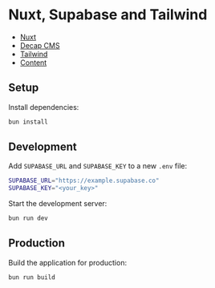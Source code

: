 # Nuxt, Supabase and Tailwind

- [Nuxt](https://nuxt.com)
- [Decap CMS](https://decapcms.org/)
- [Tailwind](https://tailwindcss.nuxtjs.org/)
- [Content](https://content.nuxt.com/)

## Setup

Install dependencies:

```bash
bun install
```

## Development

Add `SUPABASE_URL` and `SUPABASE_KEY` to a new `.env` file:

```bash
SUPABASE_URL="https://example.supabase.co"
SUPABASE_KEY="<your_key>"
```

Start the development server:

```bash
bun run dev
```

## Production

Build the application for production:

```bash
bun run build
```
